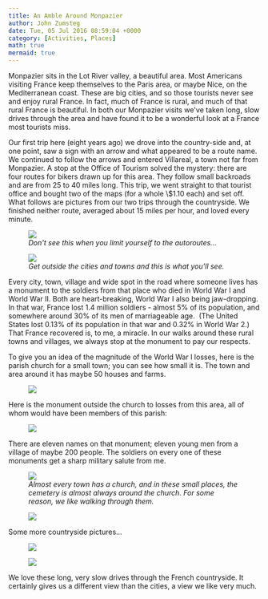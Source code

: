 ```yaml
---
title: An Amble Around Monpazier
author: John Zumsteg
date: Tue, 05 Jul 2016 08:59:04 +0000
category: [Activities, Places]
math: true
mermaid: true
---
```

Monpazier sits in the Lot River valley, a beautiful area. Most Americans visiting France keep themselves to the Paris area, or maybe Nice, on the Mediterranean coast. These are big cities, and so those tourists never see and enjoy rural France. In fact, much of France is rural, and much of that rural France is beautiful. In both our Monpazier visits we've taken long, slow drives through the area and have found it to be a wonderful look at a France most tourists miss.

Our first trip here (eight years ago) we drove into the country-side and, at one point, saw a sign with an arrow and what appeared to be a route name. We continued to follow the arrows and entered Villareal, a town not far from Monpazier. A stop at the Office of Tourism solved the mystery: there are four routes for bikers drawn up for this area. They follow small backroads and are from 25 to 40 miles long. This trip, we went straight to that tourist office and bought two of the maps (for a whole \\$1.10 each) and set off. What follows are pictures from our two trips through the countryside. We finished neither route, averaged about 15 miles per hour, and loved every minute.

<figure>
	<img src="{{site.url}}/assets/images/2016/07/DSC00668.jpg"/>
	<figcaption><em>Don't see this when you limit yourself to the autoroutes...</em></figcaption>
</figure>



<figure>
	<img src="{{site.url}}/assets/images/2016/07/DSC00683.jpg"/>
	<figcaption><em>Get outside the cities and towns and this is what you'll see.</em></figcaption>
</figure>



Every city, town, village and wide spot in the road where someone lives has a monument to the soldiers from that place who died in World War I and World War II. Both are heart-breaking, World War I also being jaw-dropping. In that war, France lost 1.4 million soldiers - almost 5% of its population, and somewhere around 30% of its men of marriageable age.  (The United States lost 0.13% of its population in that war and 0.32% in World War 2.) That France recovered is, to me, a miracle. In our walks around these rural towns and villages, we always stop at the monument to pay our respects.

To give you an idea of the magnitude of the World War I losses, here is the parish church for a small town; you can see how small it is. The town and area around it has maybe 50 houses and farms.

<figure>
	<img src="{{site.url}}/assets/images/2016/07/DSC00619.jpg"/>
	<figcaption></figcaption>
</figure>



Here is the monument outside the church to losses from this area, all of whom would have been members of this parish:

<figure>
	<img src="{{site.url}}/assets/images/2016/07/DSC00617.jpg"/>
	<figcaption></figcaption>
</figure>



There are eleven names on that monument; eleven young men from a village of maybe 200 people. The soldiers on every one of these monuments get a sharp military salute from me.

<figure>
	<img src="{{site.url}}/assets/images/2016/07/DSC00673.jpg"/>
	<figcaption><em>Almost every town has a church, and in these small places, the cemetery is almost always around the church. For some reason, we like walking through them.</em></figcaption>
</figure>



<figure>
	<img src="{{site.url}}/assets/images/2016/07/DSC00679.jpg"/>
	<figcaption></figcaption>
</figure>



Some more countryside pictures...

<figure>
	<img src="{{site.url}}/assets/images/2016/07/DSC00675.jpg"/>
	<figcaption></figcaption>
</figure>



<figure>
	<img src="{{site.url}}/assets/images/2016/07/DSC00684.jpg"/>
	<figcaption></figcaption>
</figure>



We love these long, very slow drives through the French countryside. It certainly gives us a different view than the cities, a view we like very much.
